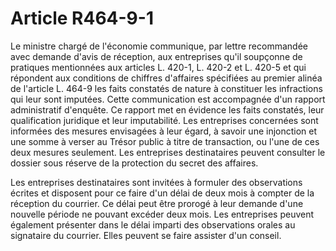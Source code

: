 # Article R464-9-1

Le ministre chargé de l'économie communique, par lettre recommandée avec demande d'avis de réception, aux entreprises qu'il soupçonne de pratiques mentionnées aux articles L. 420-1, L. 420-2 et L. 420-5 et qui répondent aux conditions de chiffres d'affaires spécifiées au premier alinéa de l'article L. 464-9 les faits constatés de nature à constituer les infractions qui leur sont imputées. Cette communication est accompagnée d'un rapport administratif d'enquête. Ce rapport met en évidence les faits constatés, leur qualification juridique et leur imputabilité. Les entreprises concernées sont informées des mesures envisagées à leur égard, à savoir une injonction et une somme à verser au Trésor public à titre de transaction, ou l'une de ces deux mesures seulement. Les entreprises destinataires peuvent consulter le dossier sous réserve de la protection du secret des affaires.

Les entreprises destinataires sont invitées à formuler des observations écrites et disposent pour ce faire d'un délai de deux mois à compter de la réception du courrier. Ce délai peut être prorogé à leur demande d'une nouvelle période ne pouvant excéder deux mois. Les entreprises peuvent également présenter dans le délai imparti des observations orales au signataire du courrier. Elles peuvent se faire assister d'un conseil.
